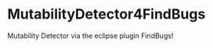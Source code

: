 MutabilityDetector4FindBugs
===========================

Mutability Detector via the eclipse plugin FindBugs!